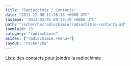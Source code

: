 ```yaml
---
title: "Radiochimie / Contacts"
date: "2011-12-08 11:26:13 +0000 UTC"
lastmod: "2012-03-01 09:39:19 +0000 UTC"
path: "recherche/radiochimie/radiochimie-contacts.md"
joomlaid: 29
category: "radiochimie"
asides: ["radiochimie.+menu+"]
layout: "recherche"
---
```

Liste des contacts pour joindre la radiochimie
